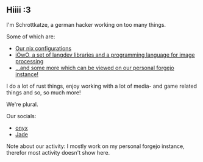 ## Hiiii :3 

I'm Schrottkatze, a german hacker working on too many things.

Some of which are:

- [Our nix configurations](https://forge.katzen.cafe/schrottkatze/nix-configs)
- [iOwO, a set of langdev libraries and a programming language for image processing](https://forge.katzen.cafe/katzen-cafe/iowo)
- [...and some more which can be viewed on our personal forgejo instance!](https://forge.katzen.cafe/schrottkatze)

I do a lot of rust things, enjoy working with a lot of media- and game related things and so, so much more!

We're plural.

Our socials:
- [onyx](https://mastodon.catgirl.cloud/@onyx)
- [Jade](https://chaos.social/@schrottkatze)

Note about our activity: I mostly work on my personal forgejo instance, therefor most activity doesn't show here.

